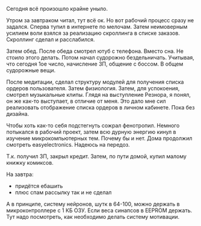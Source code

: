 Сегодня всё произошло крайне уныло.

Утром за завтраком читал, тут всё ок. Но вот рабочий процесс сразу не задался. Сперва тупил в интернете по мелочам. Затем неимоверным усилием воли взялся за реализацию скроллинга в списке заказов. Скроллинг сделал и расслабился.

Затем обед. После обеда смотрел ютуб с телефона. Вместо сна. Не стоило этого делать.
Потом начал судорожно бездельничать. Учитывая, что сегодня 1ое число, начисление ЗП, общение с боссом. В общем судорожные вещи.

После медитации, сделал структуру модулей для получения списка ордеров пользователя.
Затем физиология. Затем, для успокоения, смотрел музыкальные клипы. Глядя на выступление Резнора, я понял, он же как-то выступает, в отличие от меня. Это дало мне сил реализовать отображение списка ордеров в личном кабинете. Пока без дизайна.

Чтобы хоть как-то себя подстегнуть сожрал фенотропил. Немного потыкался в рабочий проект, затем всю дурную энергию кинул в изучение микрокомпьютерных тем. Почему бы и нет. Дома продолжил смотреть easyelectronics. Надеюсь на передоз.

Т.к. получил ЗП, закрыл кредит. Затем, по пути домой, купил малому книжку комиксов.

На завтра:
  * придётся ебашить
  * плюс спам рассылку так и не сделал

А в принципе, систему нейронов, шутк в 64-100, можно держать в микроконтроллере с 1 КБ ОЗУ. Если веса синапсов в EEPROM держать. Тут надо посмотреть, как необходимо делать систему мотивации.